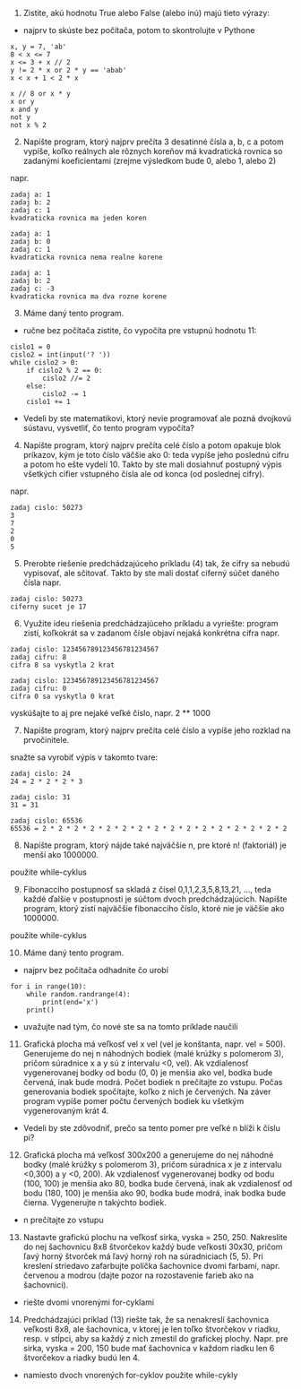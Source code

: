 1. Zistite, akú hodnotu True alebo False (alebo inú) majú tieto výrazy:
* najprv to skúste bez počítača, potom to skontrolujte v Pythone
~~~
x, y = 7, 'ab'
8 < x <= 7
x <= 3 + x // 2
y != 2 * x or 2 * y == 'abab'
x < x + 1 < 2 * x

x // 8 or x * y
x or y
x and y
not y
not x % 2
~~~
2. Napíšte program, ktorý najprv prečíta 3 desatinné čísla a, b, c a potom vypíše, koľko reálnych ale rôznych koreňov má kvadratická rovnica so zadanými koeficientami (zrejme výsledkom bude 0, alebo 1, alebo 2)

napr.
~~~
zadaj a: 1
zadaj b: 2
zadaj c: 1
kvadraticka rovnica ma jeden koren

zadaj a: 1
zadaj b: 0
zadaj c: 1
kvadraticka rovnica nema realne korene

zadaj a: 1
zadaj b: 2
zadaj c: -3
kvadraticka rovnica ma dva rozne korene
~~~
3. Máme daný tento program.

* ručne bez počítača zistite, čo vypočíta pre vstupnú hodnotu 11:
~~~
cislo1 = 0
cislo2 = int(input('? '))
while cislo2 > 0:
    if cislo2 % 2 == 0:
        cislo2 //= 2
    else:
        cislo2 -= 1
    cislo1 += 1
~~~
* Vedeli by ste matematikovi, ktorý nevie programovať ale pozná dvojkovú sústavu, vysvetliť, čo tento program vypočíta?

4. Napíšte program, ktorý najprv prečíta celé číslo a potom opakuje blok príkazov, kým je toto číslo väčšie ako 0: teda vypíše jeho poslednú cifru a potom ho ešte vydelí 10. Takto by ste mali dosiahnuť postupný výpis všetkých cifier vstupného čísla ale od konca (od poslednej cifry).

napr.
~~~
zadaj cislo: 50273
3
7
2
0
5
~~~
5. Prerobte riešenie predchádzajúceho príkladu (4) tak, že cifry sa nebudú vypisovať, ale sčitovať. Takto by ste mali dostať ciferný súčet daného čísla
napr.
~~~
zadaj cislo: 50273
ciferny sucet je 17
~~~
6. Využite ideu riešenia predchádzajúceho príkladu a vyriešte: program zistí, koľkokrát sa v zadanom čísle objaví nejaká konkrétna cifra
napr.
~~~
zadaj cislo: 123456789123456781234567
zadaj cifru: 8
cifra 8 sa vyskytla 2 krat

zadaj cislo: 123456789123456781234567
zadaj cifru: 0
cifra 0 sa vyskytla 0 krat
~~~
vyskúšajte to aj pre nejaké veľké číslo, napr. 2 ** 1000


7. Napíšte program, ktorý najprv prečíta celé číslo a vypíše jeho rozklad na prvočinitele.

snažte sa vyrobiť výpis v takomto tvare:
~~~
zadaj cislo: 24
24 = 2 * 2 * 2 * 3

zadaj cislo: 31
31 = 31

zadaj cislo: 65536
65536 = 2 * 2 * 2 * 2 * 2 * 2 * 2 * 2 * 2 * 2 * 2 * 2 * 2 * 2 * 2 * 2
~~~
8. Napíšte program, ktorý nájde také najväčšie n, pre ktoré n! (faktoriál) je menší ako 1000000.

použite while-cyklus

9. Fibonacciho postupnosť sa skladá z čísel 0,1,1,2,3,5,8,13,21, …, teda každé ďalšie v postupnosti je súčtom dvoch predchádzajúcich. Napíšte program, ktorý zistí najväčšie fibonacciho číslo, ktoré nie je väčšie ako 1000000.

použite while-cyklus

10. Máme daný tento program.
* najprv bez počítača odhadnite čo urobí
~~~
for i in range(10):
    while random.randrange(4):
        print(end='x')
    print()
~~~
* uvažujte nad tým, čo nové ste sa na tomto príklade naučili

11. Grafická plocha má veľkosť vel x vel (vel je konštanta, napr. vel = 500). Generujeme do nej n náhodných bodiek (malé krúžky s polomerom 3), pričom súradnice x a y sú z intervalu <0, vel). Ak vzdialenosť vygenerovanej bodky od bodu (0, 0) je menšia ako vel, bodka bude červená, inak bude modrá. Počet bodiek n prečítajte zo vstupu. Počas generovania bodiek spočítajte, koľko z nich je červených. Na záver program vypíše pomer počtu červených bodiek ku všetkým vygenerovaným krát 4.
* Vedeli by ste zdôvodniť, prečo sa tento pomer pre veľké n blíži k číslu pi?

12. Grafická plocha má veľkosť 300x200 a generujeme do nej náhodné bodky (malé krúžky s polomerom 3), pričom súradnica x je z intervalu <0,300) a y <0, 200). Ak vzdialenosť vygenerovanej bodky od bodu (100, 100) je menšia ako 80, bodka bude červená, inak ak vzdialenosť od bodu (180, 100) je menšia ako 90, bodka bude modrá, inak bodka bude čierna. Vygenerujte n takýchto bodiek.
* n prečítajte zo vstupu

13. Nastavte grafickú plochu na veľkosť sirka, vyska = 250, 250. Nakreslite do nej šachovnicu 8x8 štvorčekov každý bude veľkosti 30x30, pričom ľavý horný štvorček má ľavý horný roh na súradniciach (5, 5). Pri kreslení striedavo zafarbujte políčka šachovnice dvomi farbami, napr. červenou a modrou (dajte pozor na rozostavenie farieb ako na šachovnici).
* riešte dvomi vnorenými for-cyklami

14. Predchádzajúci príklad (13) riešte tak, že sa nenakreslí šachovnica veľkosti 8x8, ale šachovnica, v ktorej je len toľko štvorčekov v riadku, resp. v stĺpci, aby sa každý z nich zmestil do grafickej plochy. Napr. pre sirka, vyska = 200, 150 bude mať šachovnica v každom riadku len 6 štvorčekov a riadky budú len 4.
* namiesto dvoch vnorených for-cyklov použite while-cykly